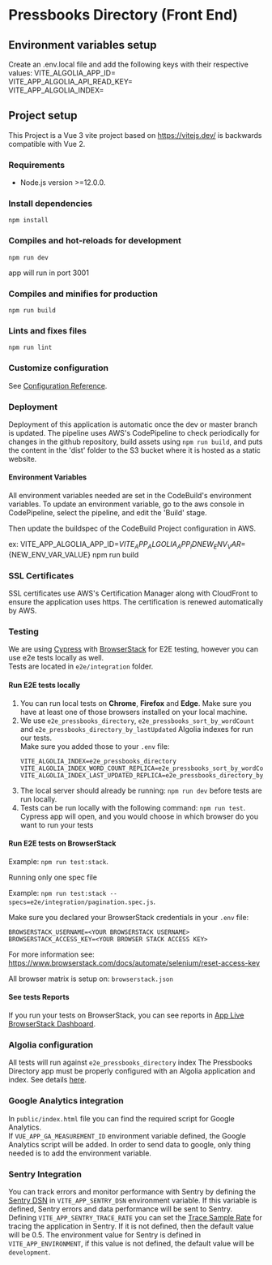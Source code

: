 # Pressbooks Directory (Front End)

## Environment variables setup
Create an .env.local file and add the following keys with their respective values:
VITE_ALGOLIA_APP_ID=  
VITE_APP_ALGOLIA_API_READ_KEY=  
VITE_APP_ALGOLIA_INDEX=  

## Project setup

This Project is a Vue 3 vite project based on https://vitejs.dev/ is backwards compatible with Vue 2.

### Requirements

- Node.js version >=12.0.0.

### Install dependencies
```
npm install
```

### Compiles and hot-reloads for development
```
npm run dev
```
app will run in port 3001

### Compiles and minifies for production
```
npm run build
```

### Lints and fixes files
```
npm run lint
```

### Customize configuration

See [Configuration Reference](https://vitejs.dev/).
### Deployment
Deployment of this application is automatic once the dev or master branch is updated.
The pipeline uses AWS's CodePipeline to check periodically for changes in the github repository, 
build assets using `npm run build`, 
and puts the content in the 'dist' folder to the S3 bucket where it is hosted as a static website.

#### Environment Variables
All environment variables needed are set in the CodeBuild's environment variables.
To update an environment variable, go to the aws console in CodePipeline, select the pipeline, and
edit the 'Build' stage.

Then update the buildspec of the CodeBuild Project configuration in AWS.

ex: VITE_APP_ALGOLIA_APP_ID=${VITE_APP_ALGOLIA_APP_ID} NEW_ENV_VAR=${NEW_ENV_VAR_VALUE} npm run build

### SSL Certificates
SSL certificates use AWS's Certification Manager along with CloudFront
to ensure the application uses https. The certification is renewed automatically by AWS.

### Testing
We are using [Cypress](https://www.cypress.io/) with [BrowserStack](https://browserstack.com) for E2E testing, however you can use e2e tests locally as well.  
Tests are located in `e2e/integration` folder.
#### Run E2E tests locally

1. You can run local tests on **Chrome**, **Firefox** and **Edge**. Make sure you have at least one of those browsers installed on your local machine.
1. We use `e2e_pressbooks_directory`, `e2e_pressbooks_sort_by_wordCount` and `e2e_pressbooks_directory_by_lastUpdated` Algolia indexes for run our tests.  
   Make sure you added those to your `.env` file:
   ```
   VITE_ALGOLIA_INDEX=e2e_pressbooks_directory
   VITE_ALGOLIA_INDEX_WORD_COUNT_REPLICA=e2e_pressbooks_sort_by_wordCount
   VITE_ALGOLIA_INDEX_LAST_UPDATED_REPLICA=e2e_pressbooks_directory_by_lastUpdated
   ```
1. The local server should already be running: `npm run dev` before tests are run locally.
1. Tests can be run locally with the following command:  `npm run test`. Cypress app will open, and you would choose in which browser do you want to run your tests

#### Run E2E tests on BrowserStack

Example: `npm run test:stack`.

Running only one spec file

Example: `npm run test:stack --specs=e2e/integration/pagination.spec.js`.

Make sure you declared your BrowserStack credentials in your `.env` file:
```
BROWSERSTACK_USERNAME=<YOUR BROWSERSTACK USERNAME>
BROWSERSTACK_ACCESS_KEY=<YOUR BROWSER STACK ACCESS KEY>
```
For more information see: https://www.browserstack.com/docs/automate/selenium/reset-access-key

All browser matrix is setup on: `browserstack.json`

#### See tests Reports
If you run your tests on BrowserStack, you can see reports in [App Live BrowserStack Dashboard](https://automate.browserstack.com/dashboard/v2/). 

### Algolia configuration
All tests will run against `e2e_pressbooks_directory` index
The Pressbooks Directory app must be properly configured with an Algolia application and index. See details [here](https://docs.google.com/document/d/1SNf7jIelkXwzzAxEbGSjEL59GMDeh3o3wH7myY3LfBM/edit#).

### Google Analytics integration
In `public/index.html` file you can find the required script for Google Analytics.  
If `VUE_APP_GA_MEASUREMENT_ID` environment variable defined, the Google Analytics script will be added. 
In order to send data to google, only thing needed is to add the environment variable.

### Sentry Integration
You can track errors and monitor performance with Sentry by defining the [Sentry DSN](https://docs.sentry.io/platforms/javascript/guides/vue/configuration/options/#dsn) in
`VITE_APP_SENTRY_DSN` environment variable. If this variable is defined, Sentry errors
and data performance will be sent to Sentry.  
Defining `VITE_APP_SENTRY_TRACE_RATE` you can set the [Trace Sample Rate](https://docs.sentry.io/platforms/javascript/guides/vue/configuration/options/#tracesSampleRate) for tracing 
the application in Sentry. If it is not defined, then the default value will be 0.5.
The environment value for Sentry is defined in `VITE_APP_ENVIRONMENT`, if this value is not defined, the default 
value will be `development`.